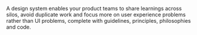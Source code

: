A design system enables your product teams to share learnings across silos, avoid duplicate work and focus more on user experience problems rather than UI problems, complete with guidelines, principles, philosophies and code.
